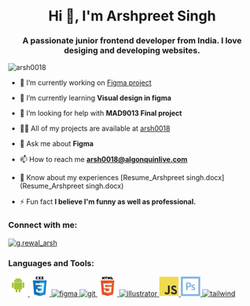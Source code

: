 <h1 align="center">Hi 👋, I'm Arshpreet Singh</h1>
<h3 align="center">A passionate junior frontend developer from India. I love desiging and developing websites.</h3>

<p align="left"> <img src="https://komarev.com/ghpvc/?username=arsh0018&label=Profile%20views&color=0e75b6&style=flat" alt="arsh0018" /> </p>

- 🔭 I’m currently working on [Figma project](https://www.figma.com/file/EPYeCDLp5V2f8wrIGel60c/Part-1?type=design&node-id=252-2&mode=design&t=jjwZer6cIUDKfuTw-0)

- 🌱 I’m currently learning **Visual design in figma**

- 🤝 I’m looking for help with **MAD9013 Final project**

- 👨‍💻 All of my projects are available at [arsh0018](arsh0018)

- 💬 Ask me about **Figma**

- 📫 How to reach me **arsh0018@algonquinlive.com**

- 📄 Know about my experiences [Resume_Arshpreet singh.docx](Resume_Arshpreet singh.docx)

- ⚡ Fun fact **I believe I'm funny as well as professional.**

<h3 align="left">Connect with me:</h3>
<p align="left">
<a href="https://instagram.com/g.rewal_arsh" target="blank"><img align="center" src="https://raw.githubusercontent.com/rahuldkjain/github-profile-readme-generator/master/src/images/icons/Social/instagram.svg" alt="g.rewal_arsh" height="30" width="40" /></a>
</p>

<h3 align="left">Languages and Tools:</h3>
<p align="left"> <a href="https://developer.android.com" target="_blank" rel="noreferrer"> <img src="https://raw.githubusercontent.com/devicons/devicon/master/icons/android/android-original-wordmark.svg" alt="android" width="40" height="40"/> </a> <a href="https://www.w3schools.com/css/" target="_blank" rel="noreferrer"> <img src="https://raw.githubusercontent.com/devicons/devicon/master/icons/css3/css3-original-wordmark.svg" alt="css3" width="40" height="40"/> </a> <a href="https://www.figma.com/" target="_blank" rel="noreferrer"> <img src="https://www.vectorlogo.zone/logos/figma/figma-icon.svg" alt="figma" width="40" height="40"/> </a> <a href="https://git-scm.com/" target="_blank" rel="noreferrer"> <img src="https://www.vectorlogo.zone/logos/git-scm/git-scm-icon.svg" alt="git" width="40" height="40"/> </a> <a href="https://www.w3.org/html/" target="_blank" rel="noreferrer"> <img src="https://raw.githubusercontent.com/devicons/devicon/master/icons/html5/html5-original-wordmark.svg" alt="html5" width="40" height="40"/> </a> <a href="https://www.adobe.com/in/products/illustrator.html" target="_blank" rel="noreferrer"> <img src="https://www.vectorlogo.zone/logos/adobe_illustrator/adobe_illustrator-icon.svg" alt="illustrator" width="40" height="40"/> </a> <a href="https://developer.mozilla.org/en-US/docs/Web/JavaScript" target="_blank" rel="noreferrer"> <img src="https://raw.githubusercontent.com/devicons/devicon/master/icons/javascript/javascript-original.svg" alt="javascript" width="40" height="40"/> </a> <a href="https://www.photoshop.com/en" target="_blank" rel="noreferrer"> <img src="https://raw.githubusercontent.com/devicons/devicon/master/icons/photoshop/photoshop-line.svg" alt="photoshop" width="40" height="40"/> </a> <a href="https://tailwindcss.com/" target="_blank" rel="noreferrer"> <img src="https://www.vectorlogo.zone/logos/tailwindcss/tailwindcss-icon.svg" alt="tailwind" width="40" height="40"/> </a> </p>
